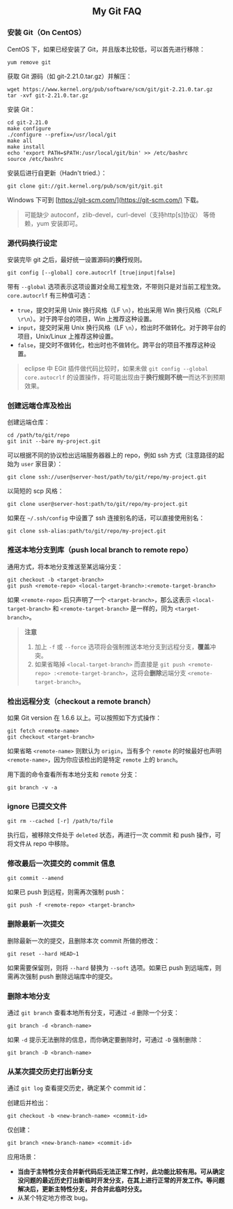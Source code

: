 ## <center>My Git FAQ</center>

### 安装 Git（On CentOS）

CentOS 下，如果已经安装了 Git，并且版本比较低，可以首先进行移除：

	yum remove git

获取 Git 源码（如 git-2.21.0.tar.gz）并解压：

	wget https://www.kernel.org/pub/software/scm/git/git-2.21.0.tar.gz
	tar -xvf git-2.21.0.tar.gz

安装 Git：

	cd git-2.21.0
	make configure
	./configure --prefix=/usr/local/git
	make all
	make install
	echo 'export PATH=$PATH:/usr/local/git/bin' >> /etc/bashrc
	source /etc/bashrc

安装后进行自更新（Hadn't tried.）：

	git clone git://git.kernel.org/pub/scm/git/git.git

Windows 下可到 [https://git-scm.com/](https://git-scm.com/) 下载。

 > 可能缺少 autoconf，zlib-devel，curl-devel（支持http[s]协议） 等倚赖，yum 安装即可。

### 源代码换行设定

安装完毕 git 之后，最好统一设置源码的**换行**规则。

	git config [--global] core.autocrlf [true|input|false]

带有 `--global` 选项表示这项设置对全局工程生效，不带则只是对当前工程生效。`core.autocrlf` 有三种值可选：

 - `true`，提交时采用 Unix 换行风格（LF `\n`），检出采用 Win 换行风格（CRLF `\r\n`）。对于跨平台的项目，Win 上推荐这种设置。
 - `input`，提交时采用 Unix 换行风格（LF `\n`），检出时不做转化。对于跨平台的项目，Unix/Linux 上推荐这种设置。
 - `false`，提交时不做转化，检出时也不做转化。跨平台的项目不推荐这种设置。

 > eclipse 中 EGit 插件做代码比较时，如果未做 `git config --global core.autocrlf` 的设置操作，将可能出现由于**换行规则不统一**而达不到预期效果。

### 创建远端仓库及检出

创建远端仓库：

	cd /path/to/git/repo
	git init --bare my-project.git

可以根据不同的协议检出远端服务器器上的 repo，例如 ssh 方式（注意路径的起始为 `user` 家目录）：

	git clone ssh://user@server-host/path/to/git/repo/my-project.git

以简短的 scp 风格：

	git clone user@server-host:path/to/git/repo/my-project.git

如果在 `~/.ssh/config` 中设置了 ssh 连接别名的话，可以直接使用别名：

	git clone ssh-alias:path/to/git/repo/my-project.git

### 推送本地分支到库（push local branch to remote repo）

通用方式，将本地分支推送至某远端分支：

	git checkout -b <target-branch>
	git push <remote-repo> <local-target-branch>:<remote-target-branch>

如果 `<remote-repo>` 后只声明了一个 `<target-branch>`，那么这表示 `<local-target-branch>` 和 `<remote-target-branch>` 是一样的，同为 `<target-branch>`。

 > **注意**
 > 
 > 1. 加上 `-f` 或 `--force` 选项将会强制推送本地分支到远程分支，**覆盖**冲突。
 > 2. 如果省略掉 `<local-target-branch>` 而直接是 `git push <remote-repo> :<remote-target-branch>`，这将会**删除**远端分支 `<remote-target-branch>`。

### 检出远程分支（checkout a remote branch）

如果 Git version 在 1.6.6 以上。可以按照如下方式操作：

	git fetch <remote-name>
	git checkout <target-branch>

如果省略 `<remote-name>` 则默认为 `origin`，当有多个 `remote` 的时候最好也声明 `<remote-name>`，因为你应该检出的是特定 `remote` 上的 `branch`。

用下面的命令查看所有本地分支和 `remote` 分支：

	git branch -v -a

### ignore 已提交文件

	git rm --cached [-r] /path/to/file

执行后，被移除文件处于 `deleted` 状态，再进行一次 commit 和 push 操作，可将文件从 repo 中移除。

### 修改最后一次提交的 commit 信息

	git commit --amend

如果已 push 到远程，则需再次强制 push：

	git push -f <remote-repo> <target-branch>

### 删除最新一次提交

删除最新一次的提交，且删除本次 commit 所做的修改：

	git reset --hard HEAD~1

如果需要保留则，则将 `--hard` 替换为 `--soft` 选项。如果已 push 到远端库，则需再次强制 push 删除远端库中的提交。

### 删除本地分支

通过 `git branch` 查看本地所有分支，可通过 `-d` 删除一个分支：

	git branch -d <branch-name>

如果 `-d` 提示无法删除的信息，而你确定要删除时，可通过 `-D` 强制删除：

	git branch -D <branch-name>

### 从某次提交历史打出新分支

通过 `git log` 查看提交历史，确定某个 commit id：

创建后并检出：

	git checkout -b <new-branch-name> <commit-id>

仅创建：

	git branch <new-branch-name> <commit-id>

应用场景：

 - **当由于主特性分支合并新代码后无法正常工作时，此功能比较有用。可从确定没问题的最近历史打出新临时开发分支，在其上进行正常的开发工作。等问题解决后，更新主特性分支，并合并此临时分支。** 
 - 从某个特定地方修改 bug。
